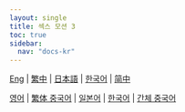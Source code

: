 ```yaml
---
layout: single
title: 섹스 모션 3
toc: true
sidebar:
  nav: "docs-kr"
---
```

[Eng](/kr/dancexr/features/sm3_motion) | [繁中](/tw/kr/dancexr/features/sm3_motion) | [日本語](/jp/kr/dancexr/features/sm3_motion) | [한국어](/kr/kr/dancexr/features/sm3_motion) | [简中](/zh/kr/dancexr/features/sm3_motion)

[영어](/dancexr/features/sm3_motion) | [繁体 중국어](/tw/dancexr/features/sm3_motion) | [일본어](/jp/dancexr/features/sm3_motion) | [한국어](/kr/dancexr/features/sm3_motion) | [간체 중국어](/zh/dancexr/features/sm3_motion)